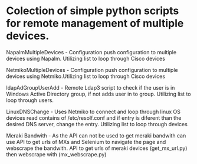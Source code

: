 
# Colection of simple python scripts for remote management of multiple devices.

NapalmMultipleDevices - Configuration push configuration to multiple devices using Napalm. Utilizing list to loop through Cisco devices

NetmikoMultipleDevices - Configuration push configuration to multiple devices using Netmiko.Utilizing list to loop through Cisco devices

ldapAdGroupUserAdd - Remote Ldap3 script to check if the user is in Windows Active Directory group, if not adds user in to group. 
                     Utilizing list to loop through users.
                     
LinuxDNSChange - Uses Netmiko to connect and loop through linux OS devices read contains of /etc/resolf.conf and if entry is
                 diferent than the desired DNS server, change the entry. Utilizing list to loop through devices

Meraki Bandwith - As the API can not be used to get meraki bandwith can use API to get urls of MXs and Selenium to navigate the page and webscrape the bandwith. API to get urls of meraki devices (get_mx_url.py) then webscrape with (mx_webscrape.py)
